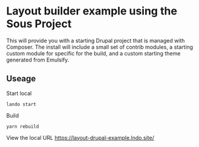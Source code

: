 # Layout builder example using the Sous Project

This will provide you with a starting Drupal project that is managed with Composer. The install will include a small set of contrib modules, a starting custom module for specific for the build, and a custom starting theme generated from Emulsify.


## Useage

Start local
```
lando start
```

Build
```
yarn rebuild
```


View the local URL https://layout-drupal-example.lndo.site/

